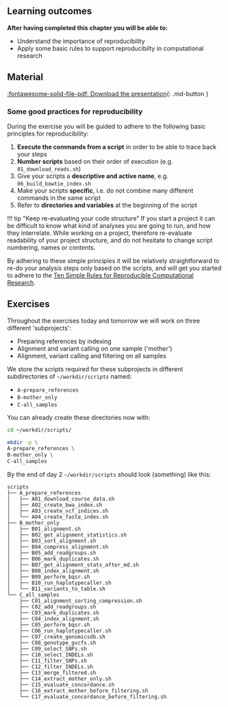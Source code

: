 ## Learning outcomes

**After having completed this chapter you will be able to:**

* Understand the importance of reproducibility
* Apply some basic rules to support reproducibilty in computational research

## Material

[:fontawesome-solid-file-pdf: Download the presentation](../assets/pdf/reproducible_research.pdf){: .md-button }

### Some good practices for reproducibility

During the exercise you will be guided to adhere to the following basic principles for reproducibility:

1. **Execute the commands from a script** in order to be able to trace back your steps
2. **Number scripts** based on their order of execution (e.g. `01_download_reads.sh`)
3. Give your scripts a **descriptive and active name**, e.g. `06_build_bowtie_index.sh`
4. Make your scripts **specific**, i.e. do not combine many different commands in the same script
5. Refer to **directories and variables** at the beginning of the script

!!! tip "Keep re-evaluating your code structure"
    If you start a project it can be difficult to know what kind of analyses you are going to run, and how they interrelate. While working on a project, therefore re-evaluate readability of your project structure, and do not hesitate to change script numbering, names or contents. 

By adhering to these simple principles it will be relatively straightforward to re-do your analysis steps only based on the scripts, and will get you started to adhere to the [Ten Simple Rules for Reproducible Computational Research](https://journals.plos.org/ploscompbiol/article?id=10.1371/journal.pcbi.1003285). 

## Exercises

Throughout the exercises today and tomorrow we will work on three different 'subprojects':

- Preparing references by indexing
- Alignment and variant calling on one sample ('mother')
- Alignment, variant calling and filtering on all samples

We store the scripts required for these subprojects in different subdirectories of `~/workdir/scripts` named:

- `A-prepare_references`
- `B-mother_only`
- `C-all_samples`

You can already create these directories now with:

```sh
cd ~/workdir/scripts/

mkdir -p \
A-prepare_references \
B-mother_only \
C-all_samples
```

By the end of day 2 `~/workdir/scripts` should look (something) like this:

```
scripts
├── A_prepare_references
│   ├── A01_download_course_data.sh
│   ├── A02_create_bwa_index.sh
│   ├── A03_create_vcf_indices.sh
│   └── A04_create_fasta_index.sh
├── B_mother_only
│   ├── B01_alignment.sh
│   ├── B02_get_alignment_statistics.sh
│   ├── B03_sort_alignment.sh
│   ├── B04_compress_alignment.sh
│   ├── B05_add_readgroups.sh
│   ├── B06_mark_duplicates.sh
│   ├── B07_get_alignment_stats_after_md.sh
│   ├── B08_index_alignment.sh
│   ├── B09_perform_bqsr.sh
│   ├── B10_run_haplotypecaller.sh
│   └── B11_variants_to_table.sh
└── C_all_samples
    ├── C01_alignment_sorting_compression.sh
    ├── C02_add_readgroups.sh
    ├── C03_mark_duplicates.sh
    ├── C04_index_alignment.sh
    ├── C05_perform_bqsr.sh
    ├── C06_run_haplotypecaller.sh
    ├── C07_create_genomicsdb.sh
    ├── C08_genotype_gvcfs.sh
    ├── C09_select_SNPs.sh
    ├── C10_select_INDELs.sh
    ├── C11_filter_SNPs.sh
    ├── C12_filter_INDELs.sh
    ├── C13_merge_filtered.sh
    ├── C14_extract_mother_only.sh
    ├── C15_evaluate_concordance.sh
    ├── C16_extract_mother_before_filtering.sh
    └── C17_evaluate_concordance_before_filtering.sh
```
